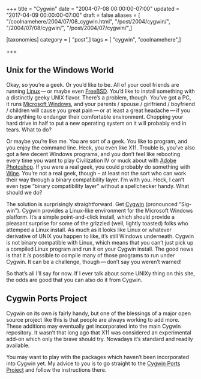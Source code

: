+++
title = "Cygwin"
date = "2004-07-08 00:00:00-07:00"
updated = "2017-04-09 00:00:00-07:00"
draft = false
aliases = [ "/coolnamehere/2004/07/08_cygwin.html", "/post/2004/cygwin/", "/2004/07/08/cygwin/", "/post/2004/07/cygwin/",]

[taxonomies]
category = [ "post",]
tags = [ "cygwin", "coolnamehere",]

+++

Unix for the Windows World
--------------------------

Okay, so you’re a geek. Or you’d like to be. All of your cool friends
are running [Linux](http://www.linux.org/) — or maybe even
[FreeBSD](http://www.freebsd.org/). You’d like to install something with
a distinctly geeky UNIX flavor. There’s a problem, though. You’ve got a
PC, it runs [Microsoft
Windows](https://www.microsoft.com/en-us/windows), and your parents /
spouse / girlfriend / boyfriend / children will cause you great
pain — or at least a great headache — if you do anything to endanger
their comfortable environment. Chopping your hard drive in half to put a
new operating system on it will probably end in tears. What to do?

Or maybe you’re like me. You are sort of a geek. You like to program,
and you enjoy the command line. Heck, you even like X11. Trouble is,
you’ve also got a few decent Windows programs, and you don’t feel like
rebooting every time you want to play Civilization IV or muck about with
[Adobe Photoshop](http://www.adobe.com/products/photoshop/main.html). If
you were a real geek, you could probably do something with
[Wine](http://winehq.com/). You’re not a real geek, though – at least
not the sort who can work their way through a binary compatibility
layer. I’m with you. Heck, I can’t even type “binary compatibility
layer” without a spellchecker handy. What should we do?

The solution is surprisingly straightforward. Get
[Cygwin](http://www.cygwin.com/) (pronounced “Sig-win”). Cygwin provides
a Linux-like environment for the Microsoft Windows platform. It’s a
simple point-and-click install, which should provide a pleasant surprise
for some of the grizzled (well, lightly toasted) folks who attemped a
Linux install. As much as it looks like Linux or whatever derivative of
UNIX you happen to like, it’s still Windows underneath. Cygwin is not
binary compatible with Linux, which means that you can’t just pick up a
compiled Linux program and run it on your Cygwin install. The good news
is that it *is* possible to compile many of those programs to run under
Cygwin. It can be a challenge, though — don’t say you weren’t warned!

So that’s all I’ll say for now. If I ever talk about some UNIXy thing on
this site, the odds are good that you can also do it from Cygwin.

Cygwin Ports Project
--------------------

Cygwin on its own is fairly handy, but one of the blessings of a major
open source project like this is that people are always working to add
more. These additions may eventually get incorporated into the main
Cygwin repository. It wasn’t that long ago that X11 was considered an
experimental add-on which only the brave should try. Nowadays it’s
standard and readily available.

You may want to play with the packages which haven’t been incorporated
into Cygwin yet. My advice to you is to go straight to the [Cygwin Ports
Project](http://cygwinports.org/) and follow the instructions there.